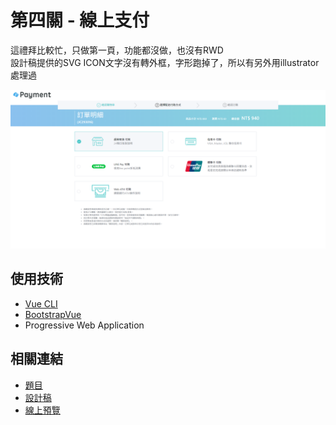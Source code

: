 # 第四關 - 線上支付
這禮拜比較忙，只做第一頁，功能都沒做，也沒有RWD  
設計稿提供的SVG ICON文字沒有轉外框，字形跑掉了，所以有另外用illustrator處理過  
   
![screenshot](./screenshot.png)

## 使用技術
- [Vue CLI](https://cli.vuejs.org/)
- [BootstrapVue](https://bootstrap-vue.js.org/)
- Progressive Web Application

## 相關連結
- [題目](https://challenge.thef2e.com/news/15)
- [設計稿](https://challenge.thef2e.com/user/2346?schedule=3480#works-3480)
- [線上預覽](https://rogeraabbccdd.github.io/F2E-2019/stage4/index.html)
